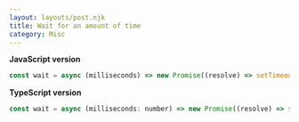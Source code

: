 ```yaml
---
layout: layouts/post.njk
title: Wait for an amount of time
category: Misc
---
```


**JavaScript version**

```js
const wait = async (milliseconds) => new Promise((resolve) => setTimeout(resolve, milliseconds));
```

**TypeScript version**

```js
const wait = async (milliseconds: number) => new Promise((resolve) => setTimeout(resolve, milliseconds));
```
